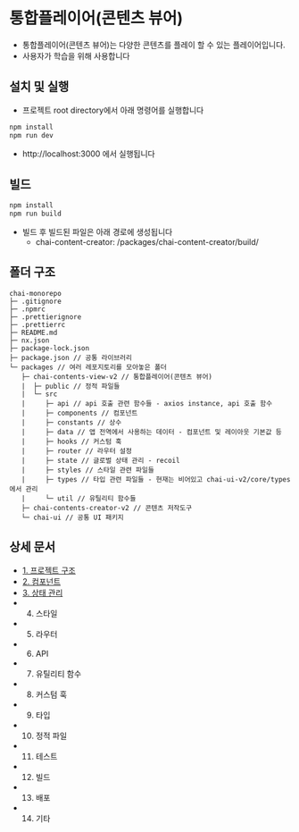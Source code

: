 # 통합플레이어(콘텐츠 뷰어)

- 통합플레이어(콘텐츠 뷰어)는 다양한 콘텐츠를 플레이 할 수 있는 플레이어입니다.
- 사용자가 학습을 위해 사용합니다

## 설치 및 실행

- 프로젝트 root directory에서 아래 명령어를 실행합니다

```bash
npm install
npm run dev
```

- http://localhost:3000 에서 실행됩니다

## 빌드

```bash
npm install
npm run build
```

- 빌드 후 빌드된 파일은 아래 경로에 생성됩니다
  - chai-content-creator: /packages/chai-content-creator/build/

## 폴더 구조

```
chai-monorepo
├─ .gitignore
├─ .npmrc
├─ .prettierignore
├─ .prettierrc
├─ README.md
├─ nx.json
├─ package-lock.json
├─ package.json // 공통 라이브러리
└─ packages // 여러 레포지토리를 모아놓은 폴더
   ├─ chai-contents-view-v2 // 통합플레이어(콘텐츠 뷰어)
   |  ├─ public // 정적 파일들
   |  └─ src
   |     ├─ api // api 호출 관련 함수들 - axios instance, api 호출 함수
   |     ├─ components // 컴포넌트
   |     ├─ constants // 상수
   |     ├─ data // 앱 전역에서 사용하는 데이터 - 컴포넌트 및 레이아웃 기본값 등
   |     ├─ hooks // 커스텀 훅
   |     ├─ router // 라우터 설정
   |     ├─ state // 글로벌 상태 관리 - recoil
   |     ├─ styles // 스타일 관련 파일들
   |     ├─ types // 타입 관련 파일들 - 현재는 비어있고 chai-ui-v2/core/types 에서 관리
   |     └─ util // 유틸리티 함수들
   ├─ chai-contents-creator-v2 // 콘텐츠 저작도구
   └─ chai-ui // 공통 UI 패키지

```

## 상세 문서

- [1. 프로젝트 구조](../../docs/view/01_project.md)
- [2. 컴포넌트](../../docs/view/02_컴포넌트.md)
- [3. 상태 관리](../../docs/view/03_상태관리.md)
- 4. 스타일
- 5. 라우터
- 6. API
- 7. 유틸리티 함수
- 8. 커스텀 훅
- 9. 타입
- 10. 정적 파일
- 11. 테스트
- 12. 빌드
- 13. 배포
- 14. 기타

